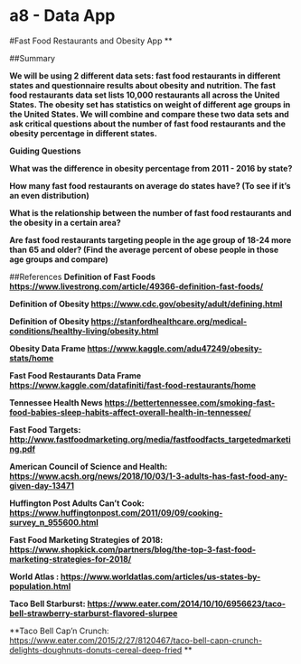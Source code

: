 # a8 - Data App

#Fast Food Restaurants and Obesity App **

##Summary

**We will be using 2 different data sets: fast food restaurants in different states and questionnaire results about obesity and nutrition. The fast food restaurants data set lists 10,000 restaurants all across the United States. The obesity set has statistics on weight of different age groups in the United States. We will combine and compare these two data sets and ask critical questions about the number of fast food restaurants and the obesity percentage in different states.**


**Guiding Questions**

**What was the difference in obesity percentage from 2011 - 2016 by state?**


**How many fast food restaurants on average do states have? (To see if it’s an even distribution)**


**What is the relationship between the number of fast food restaurants and the obesity in a certain area?**


**Are fast food restaurants targeting people in the age group of 18-24 more than 65 and older? (Find the average percent of obese people in those age groups and compare)**


##References
**Definition of Fast Foods https://www.livestrong.com/article/49366-definition-fast-foods/**


**Definition of Obesity https://www.cdc.gov/obesity/adult/defining.html**


**Definition of Obesity https://stanfordhealthcare.org/medical-conditions/healthy-living/obesity.html**


**Obesity Data Frame https://www.kaggle.com/adu47249/obesity-stats/home**


**Fast Food Restaurants Data Frame https://www.kaggle.com/datafiniti/fast-food-restaurants/home**


**Tennessee Health News https://bettertennessee.com/smoking-fast-food-babies-sleep-habits-affect-overall-health-in-tennessee/**


**Fast Food Targets: http://www.fastfoodmarketing.org/media/fastfoodfacts_targetedmarketing.pdf**


**American Council of Science and Health: https://www.acsh.org/news/2018/10/03/1-3-adults-has-fast-food-any-given-day-13471**


**Huffington Post Adults Can’t Cook: https://www.huffingtonpost.com/2011/09/09/cooking-survey_n_955600.html**


**Fast Food Marketing Strategies of 2018: https://www.shopkick.com/partners/blog/the-top-3-fast-food-marketing-strategies-for-2018/**


**World Atlas : https://www.worldatlas.com/articles/us-states-by-population.html**


**Taco Bell Starburst: https://www.eater.com/2014/10/10/6956623/taco-bell-strawberry-starburst-flavored-slurpee**


**Taco Bell Cap’n Crunch: https://www.eater.com/2015/2/27/8120467/taco-bell-capn-crunch-delights-doughnuts-donuts-cereal-deep-fried **

